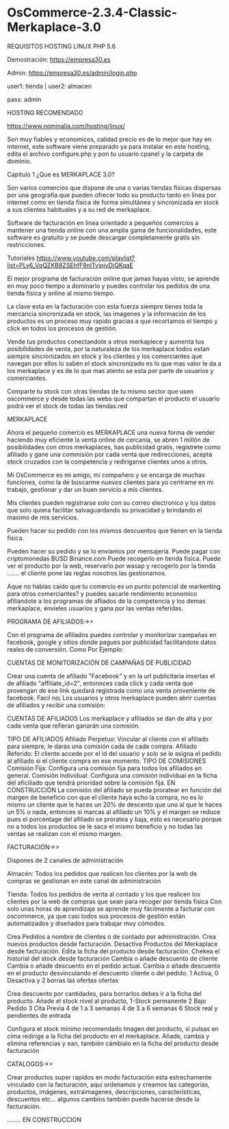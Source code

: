 # OsCommerce-2.3.4-Classic-Merkaplace-3.0

REQUISITOS
HOSTING LINUX 
PHP 5.6

Demostración: https://empresa30.es

Admin: https://empresa30.es/admin/login.php

user1: tienda | user2: almacen

pass: admin


HOSTING RECOMENDADO

https://www.nominalia.com/hosting/linux/

Son muy fiables y economicos, calidad precio es de lo mejor que hay en internet, este software viene preparado ya para instalar en este hosting, edita el archivo configure.php y pon tu usuario cpanel y la carpeta de dominio.

Capitulo 1 ¿Que es MERKAPLACE 3.0?

Son varios comercios que dispone de una o varias tiendas físicas dispersas por una geografía que pueden ofrecer todo su producto tanto en línea por internet como en tienda física de forma simultánea y sincronizada en stock a sus clientes habituales y a su red de merkaplace.

Software de facturación en linea orientado a pequeños comercios a mantener una tienda online con una amplia gama de funcionalidades, este software es gratuito y se puede descargar completamente gratís sin restricciones.

Tutoriales
https://www.youtube.com/playlist?list=PLv6_VqQZKB8ZSEhfF9nlTvjpjyDiQKqaE

El mejor programa de facturación online que jamas hayas visto, se aprende en muy poco tiempo a dominarlo y puedes controlar los pedidos de una tienda fisica y online al mismo tiempo.

La clave esta en la facturación con esta fuerza siempre tienes toda la mercancia sincronizada en stock, las imagenes y la información de los productos es un proceso muy rapido gracias a que recortamos el tiempo y click en todos los procesos de gestión.

Vende tus productos conectandote a otros merkaplece y aumenta tus posibilidades de venta, por la naturaleza de los merkaplace todos estan siempre sincronizados en stock y los clientes y los comerciantes que navegan por ellos lo sabén el stock sincronizado es lo que mas valor le da a los merkaplace y es de lo que mas atento se esta por parte de usuarios y comerciantes.

Comparte tu stock con otras tiendas de tu mismo sector que usen oscommerce y desde todas las webs que compartan el producto el usuario podrá ver el stock de todas las tiendas.red



MERKAPLACE

Ahora el pequeño comercio es MERKAPLACE una nueva forma de vender haciendo muy eficiente la venta online de cercanía, se abren 1 millón de posibilidades con otros merkaplaces, has publicidad gratis, registrete como afiliado y gane una commisión por cada venta que redirecciones, acepta stock cruzados con la competencia y rediriganse clientes unos a otros.

Mi OsCommerce es mi amigo, mi compañero y se encarga de muchas funciones, como la de buscarme nuevos clientes para yo centrame en mi trabajo, gestionar y dar un buen servicio a mis clientes.

Mis clientes pueden registrarse solo con su correo electronico y los datos que solo quiera facilitar salvaguardando su privacidad y brindando el maximo de mis servicios.

Pueden hacer su pedido con los mismos descuentos que tienen en la tienda fisica.

Pueden hacer su pedido y se lo enviamos por mensajería.
Puede pagar con criptomonedas BUSD Binance.com
Puede recogerlo en tienda fisica.
Puede ver el producto por la web, reservarlo por wasap y recogerlo por la tienda
....... el cliente pone las reglas nosotros las gestionamos.

Aque no habías caido que tu comercio es un punto potencial de markenting para otros comerciantes? y puedes sacarle rendimiento economico afiliandote a los programas de afliados de la competencia y los demas merkaplace, envieles usuarios y gana por las ventas referidas. 





PROGRAMA DE AFILIADOS->>

Con el programa de afiliados puedes controlar y monitorizar campañas en facebook, google y sitios donde pagues por publicidad facilitandote datos reales de conversión.
Como Por Ejemplo:

CUENTAS DE MONITORIZACIÓN DE CAMPAÑAS DE PUBLICIDAD

Crear una cuenta de afiliado "Facebook" y en la url publicitaria insertas el 
de afiliado "affiliate_id=2", entonnces cada click y cada venta que provengan de ese link quedará registrada como una venta proveniente de facebook. Facil no¡
Los usuarios y otros merkaplace pueden abrir cuentas de afiliados y recibir una comisión:

CUENTAS DE AFILIADOS
Los merkaplace y afiliados se dan de alta y por cada venta que refieran ganarán una comisión.

TIPO DE AFILIADOS
Afiliado Perpetuo: Vincular al cliente con el afiliado para siempre, le darás una comisión cada de cada compra.
Afiliado Referido: El cliente accede por el id del usuario y solo se le asigna el pedido al afiliado si el cliente compra en ese momento.
TIPO DE COMISIONES
Comisión Fija: Configura una comisión fija para todos los afiliados en general.
Comisión Individual: Configura una comisión individual en la ficha del aficiliado que tendrá prioridad sobre la comisión fija.
EN CONSTRUCCIÓN
La comisión del afiliado se pueda proratear en función del margen de beneficio con que el cliente haya echo la compra, no es lo mismo un cliente que le haces un 20% de descento que uno al que le haces un 5% o nada, entonces si marcas al afiliado un 10% y el margen se reduce pues el porcentage del afiliado se proratea y baja, esto es necesario porque no a todos los productos se le saca el mismo beneficio y no todas las ventas se realizan con el mismo margen.


FACTURACIÓN->>

Dispones de 2 canales de administración 

Almacén: Todos los pedidos que realicen los clientes por la web de compras se gestionan en este canal de administración

Tienda: Todos los pedidos de venta al contado y los que realicen los clientes por la web de compras que sean para recoger por tienda física
Con solo unas horas de aprendizaje se aprende muy fácilmente a facturar con oscommerce, ya que casi todos sus procesos de gestión están automatizados y diseñados para trabajar muy cómodos.

Crea Pedidos a nombre de clientes o de contado por administración.
Crea nuevos productos desde facturación. 
Desactiva Productos del Merkaplace desde facturación. 
Edita la ficha del producto desde facturación. 
Chekea el historial del stock desde facturación 
Cambia o añade descuento de cliente 
Cambia o añade descuento en el pedido actual. 
Cambia o añade descuento en el producto desvinculando el descuento cliente o del pedido. 
1 Activa, 0 Desactiva y 2 borras las ofertas ofertas

Crea descuento por cantidades, para borrarlos debes ir a la ficha del producto. 
Añade el stock nivel al producto, 1-Stock permanente
2 Bajo Pedido
3 Cita Previa
4 de 1 a 3 semanas
4 de 3 a 6 semanas
6 Stock real y pendientes de entrada


Configura el stock mínimo recomendado
Imagen del producto, si pulsas en cima redirige a la ficha del producto en el merkaplace.
Añade, cambia y elimina referencias y ean, también cámbialo en la ficha del producto desde facturación 


CATALOGOS->>

Crear productos super rapidos en modo facturación esta estrechamente vinculado con la facturación, aquí ordenamos y creamos las categorías, productos, imágenes, extraimagenes, descripciones, características, descuentos etc... algunos cambios también puede hacerse desde la facturación.


........ EN CONSTRUCCION
